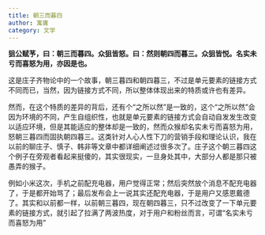 ```yaml
---
title: 朝三而暮四
author: 寓庸
category: 文学
---
```

 **狙公赋芧，曰：朝三而暮四。众狙皆怒。曰：然则朝四而暮三。众狙皆悦。名实未亏而喜怒为用，亦因是也。**

 这是庄子齐物论中的一个故事，朝三暮四和朝四暮三，不过是单元要素的链接方式不同而已，当然，因为链接方式不同，所以整体体现出来的特质或许也有差异。

 然而，在这个特质的差异的背后，还有个“之所以然”是一致的，这个“之所以然”会因为环境的不同，产生自组织性，也就是单元要素的链接方式会自动自发发生改变以适应环境，但是其能适应的整体却是一致的，然而众猴却名实未亏而喜怒为用，怒朝三暮四而固执朝四暮三。这类针对人心人性下刀的营销手段和理论认识，我在以前的聊庄子、慎子、韩非等文章中都详细阐述过很多次了。庄子这个朝三暮四这个例子在旁观者看起来挺傻的，其实很现实，一旦身处其中，大部分人都是那只被愚弄的猴子。

 例如小米这次，手机之前配充电器，用户觉得正常；然后突然放个消息不配充电器了，于是都开始骂了；最后发布会上一说其实还配充电器，于是用户又感恩戴德了。其实和以前都一样，以前朝三暮四，现在朝四暮三，只不过改变了一下单元要素的链接方式，就引起了拉满了两波热度，对于用户和粉丝而言，可谓“名实未亏而喜怒为用”